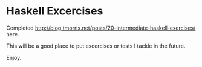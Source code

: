 # Haskell Excercises

Completed http://blog.tmorris.net/posts/20-intermediate-haskell-exercises/ here.

This will be a good place to put excercises or tests I tackle in the future.

Enjoy.


